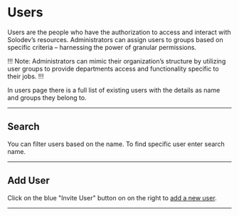 # Users

Users are the people who have the authorization to access and interact with Solodev’s resources. Administrators can assign users to groups based on specific criteria – harnessing the power of granular permissions. 

!!! Note:
Administrators can mimic their organization’s structure by utilizing user groups to provide departments access and functionality specific to their jobs. 
!!!

In users page there is a full list of existing users with the details as name and groups they belong to.

---

## Search

You can filter users based on the name. To find specific user enter search name.

---

## Add User

Click on the blue "Invite User" button on on the right to <a href="/organization/users-overview/add-user/">add a new user</a>.

---

